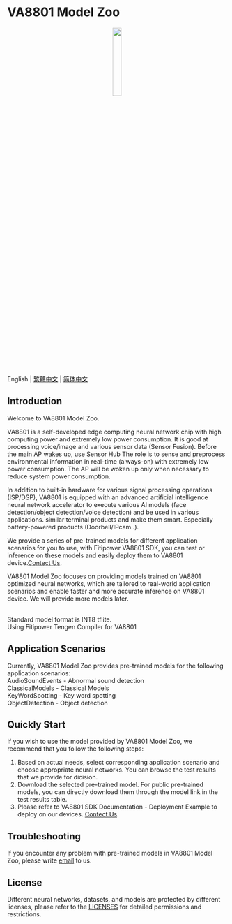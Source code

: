 # VA8801 Model Zoo
<div align="center">
  <a href="https://www.fitipower.com/" target="_blank"><img width="20%" src="https://www.fitipower.com/files/images/index/img02.webp"></a>
</div>

English | [繁體中文](README_zh_TW.md) | [简体中文](README_zh_CN.md)

## Introduction
Welcome to VA8801 Model Zoo. 

VA8801 is a self-developed edge computing neural network chip with high computing power and extremely low power consumption. It is good at processing voice/image and various sensor data (Sensor Fusion). Before the main AP wakes up, use Sensor Hub The role is to sense and preprocess environmental information in real-time (always-on) with extremely low power consumption. The AP will be woken up only when necessary to reduce system power consumption.

In addition to built-in hardware for various signal processing operations (ISP/DSP), VA8801 is equipped with an advanced artificial intelligence neural network accelerator to execute various AI models (face detection/object detection/voice detection) and be used in various applications. similar terminal products and make them smart. Especially battery-powered products (Doorbell/IPcam..).

We provide a series of pre-trained models for different application scenarios for you to use, with Fitipower VA8801 SDK, you can test or inference on these models and easily deploy them to VA8801 device.[Contect Us](mailto:support.ai@fitipower.com?subject=SDK).

VA8801 Model Zoo focuses on providing models trained on VA8801 optimized neural networks, which are tailored to real-world application scenarios and enable faster and more accurate inference on VA8801 device. We will provide more models later.

<br>  Standard model format is INT8 tflite.
<br>  Using Fitipower Tengen Compiler for VA8801

## Application Scenarios

  Currently, VA8801 Model Zoo provides pre-trained models for the following application scenarios:
<br>  AudioSoundEvents - Abnormal sound detection
<br>  ClassicalModels - Classical Models
<br>  KeyWordSpotting - Key word spotting
<br>  ObjectDetection - Object detection


## Quickly Start

If you wish to use the model provided by VA8801 Model Zoo, we recommend that you follow the following steps:

1. Based on actual needs, select corresponding application scenario and choose appropriate neural networks. You can browse the test results that we provide for dicision.
2. Download the selected pre-trained model. For public pre-trained models, you can directly download them through the model link in the test results table.
3. Please refer to VA8801 SDK Documentation - Deployment Example to deploy on our devices. [Contect Us](mailto:support.ai@fitipower.com?subject=SDK).

## Troubleshooting

If you encounter any problem with pre-trained models in VA8801 Model Zoo, please write [email](mailto:support.ai@fitipower.com?subject=ISSUE) to us.


## License

Different neural networks, datasets, and models are protected by different licenses, please refer to the [LICENSES](LICENSES) for detailed permissions and restrictions.
